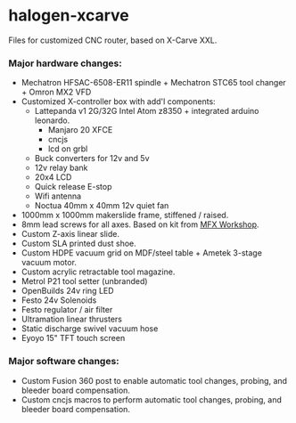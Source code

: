 # halogen-xcarve
Files for customized CNC router, based on X-Carve XXL.

### Major hardware changes:
- Mechatron HFSAC-6508-ER11 spindle + Mechatron STC65 tool changer + Omron MX2 VFD<br>
- Customized X-controller box with add'l components:<br>
  - Lattepanda v1 2G/32G Intel Atom z8350 + integrated arduino leonardo.
    - Manjaro 20 XFCE 
    - cncjs
    - lcd on grbl
  - Buck converters for 12v and 5v
  - 12v relay bank
  - 20x4 LCD
  - Quick release E-stop
  - Wifi antenna
  - Noctua 40mm x 40mm 12v quiet fan
- 1000mm x 1000mm makerslide frame, stiffened / raised.
- 8mm lead screws for all axes. Based on kit from <a href="https://mfxworkshop.com/product/screwdrive-kit-2-lift/">MFX Workshop</a>. 
- Custom Z-axis linear slide.
- Custom SLA printed dust shoe.
- Custom HDPE vacuum grid on MDF/steel table + Ametek 3-stage vacuum motor.
- Custom acrylic retractable tool magazine.
- Metrol P21 tool setter (unbranded)
- OpenBuilds 24v ring LED
- Festo 24v Solenoids
- Festo regulator / air filter
- Ultramation linear thrusters
- Static discharge swivel vacuum hose
- Eyoyo 15" TFT touch screen

### Major software changes:
- Custom Fusion 360 post to enable automatic tool changes, probing, and bleeder board compensation.
- Custom cncjs macros to perform automatic tool changes, probing, and bleeder board compensation.

